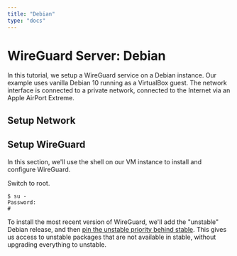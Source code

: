 ```yaml
---
title: "Debian"
type: "docs"
---
```


# WireGuard Server: Debian

In this tutorial, we setup a WireGuard service on a Debian instance.
Our example uses vanilla Debian 10 running as a VirtualBox guest.
The network interface is connected to a private network,
connected to the Internet via an Apple AirPort Extreme.

## Setup Network



## Setup WireGuard

In this section, we'll use the shell on our VM instance to install and configure WireGuard.

Switch to root.
```
$ su -
Password:
#
```

To install the most recent version of WireGuard,
we'll add the "unstable" Debian release,
and then [pin the unstable priority behind stable](https://wiki.debian.org/AptConfiguration).
This gives us access to unstable packages that are not available in stable,
without upgrading everything to unstable.

